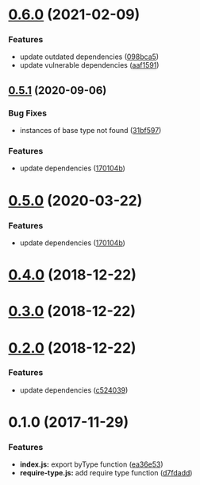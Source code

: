 <a name="0.6.0"></a>
# [0.6.0](https://github.com/stfsy/node-modules-scan/compare/v0.5.1...v0.6.0) (2021-02-09)


### Features

* update outdated dependencies ([098bca5](https://github.com/stfsy/node-modules-scan/commit/098bca5))
* update vulnerable dependencies ([aaf1591](https://github.com/stfsy/node-modules-scan/commit/aaf1591))



<a name="0.5.1"></a>
## [0.5.1](https://github.com/stfsy/node-modules-scan/compare/v0.4.0...v0.5.1) (2020-09-06)


### Bug Fixes

* instances of base type not found ([31bf597](https://github.com/stfsy/node-modules-scan/commit/31bf597))


### Features

* update dependencies ([170104b](https://github.com/stfsy/node-modules-scan/commit/170104b))



<a name="0.5.0"></a>
# [0.5.0](https://github.com/stfsy/node-modules-scan/compare/v0.4.0...v0.5.0) (2020-03-22)


### Features

* update dependencies ([170104b](https://github.com/stfsy/node-modules-scan/commit/170104b))



<a name="0.4.0"></a>
# [0.4.0](https://github.com/stfsy/node-modules-scan/compare/v0.3.0...v0.4.0) (2018-12-22)



<a name="0.3.0"></a>
# [0.3.0](https://github.com/stfsy/node-modules-scan/compare/v0.2.0...v0.3.0) (2018-12-22)



<a name="0.2.0"></a>
# [0.2.0](https://github.com/stfsy/node-modules-scan/compare/v0.1.0...v0.2.0) (2018-12-22)


### Features

* update dependencies ([c524039](https://github.com/stfsy/node-modules-scan/commit/c524039))



<a name="0.1.0"></a>
# 0.1.0 (2017-11-29)


### Features

* **index.js:** export byType function ([ea36e53](https://github.com/stfsy/node-modules-scan/commit/ea36e53))
* **require-type.js:** add require type function ([d7fdadd](https://github.com/stfsy/node-modules-scan/commit/d7fdadd))



